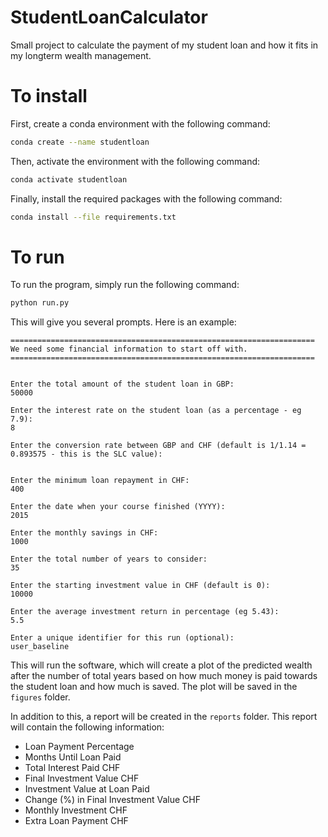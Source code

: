 # StudentLoanCalculator
Small project to calculate the payment of my student loan and how it fits in my longterm wealth management.

# To install

First, create a conda environment with the following command:
```bash
conda create --name studentloan
```

Then, activate the environment with the following command:
```bash
conda activate studentloan
```

Finally, install the required packages with the following command:
```bash
conda install --file requirements.txt
```
# To run

To run the program, simply run the following command:
```bash
python run.py
```

This will give you several prompts. Here is an example:
```
====================================================================
We need some financial information to start off with.
====================================================================


Enter the total amount of the student loan in GBP: 
50000

Enter the interest rate on the student loan (as a percentage - eg 7.9): 
8

Enter the conversion rate between GBP and CHF (default is 1/1.14 = 0.893575 - this is the SLC value): 
  

Enter the minimum loan repayment in CHF: 
400

Enter the date when your course finished (YYYY):
2015

Enter the monthly savings in CHF: 
1000

Enter the total number of years to consider: 
35

Enter the starting investment value in CHF (default is 0): 
10000

Enter the average investment return in percentage (eg 5.43): 
5.5

Enter a unique identifier for this run (optional): 
user_baseline
```

This will run the software, which will create a plot of the predicted wealth after the number of total years based on how much money is paid towards the student loan and how much is saved. The plot will be saved in the `figures` folder. 

In addition to this, a report will be created in the `reports` folder. This report will contain the following information:
- Loan Payment Percentage
- Months Until Loan Paid  
- Total Interest Paid CHF  
- Final Investment Value CHF  
- Investment Value at Loan Paid  
- Change (%) in Final Investment Value CHF  
- Monthly Investment CHF  
- Extra Loan Payment CHF